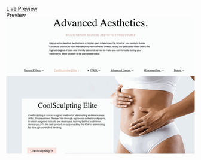 

<a href="https://davidpham-codetest.netlify.app/">Live Preview</a><br>
Preview
<img src="preview.gif">
